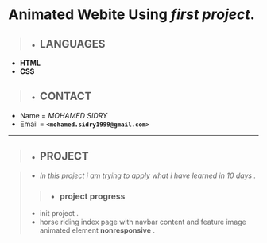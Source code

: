 # Animated Webite Using *first project*.

> - ## LANGUAGES

-  **HTML**
-  **CSS**

> - ##  CONTACT 

- Name = *MOHAMED SIDRY*
- Email = **`<mohamed.sidry1999@gmail.com>`**

***

> - ## PROJECT 

> - *In this project i am trying to apply what i have learned in 10 days .*
>
>> - ### project progress 
>
>  - init project .
>  - horse riding index page with navbar content and feature image animated element **nonresponsive** .

